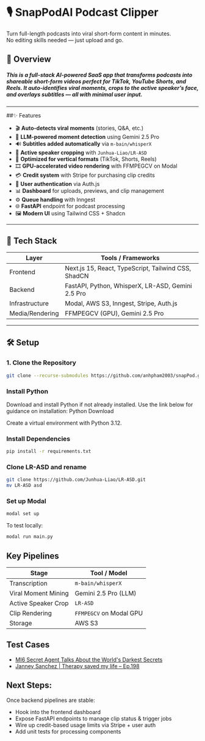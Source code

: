 # 🎙️ SnapPodAI Podcast Clipper

Turn full-length podcasts into viral short-form content in minutes.  
No editing skills needed — just upload and go.

## 🚀 Overview 

##### This is a full-stack AI-powered SaaS app that transforms podcasts into shareable short-form videos perfect for TikTok, YouTube Shorts, and Reels. It auto-identifies viral moments, crops to the active speaker’s face, and overlays subtitles — all with minimal user input.
---
##✨ Features

- 🎬 **Auto-detects viral moments** (stories, Q&A, etc.)
- 🧠 **LLM-powered moment detection** using Gemini 2.5 Pro
- 🔊 **Subtitles added automatically** via `m-bain/whisperX`
- 🎯 **Active speaker cropping** with `Junhua-Liao/LR-ASD`
- 📱 **Optimized for vertical formats** (TikTok, Shorts, Reels)
- 🎞️ **GPU-accelerated video rendering** with FFMPEGCV on Modal
- 💳 **Credit system** with Stripe for purchasing clip credits
- 👤 **User authentication** via Auth.js
- 📊 **Dashboard** for uploads, previews, and clip management
- ⚙️ **Queue handling** with Inngest
- 🌐 **FastAPI** endpoint for podcast processing
- 🖼️ **Modern UI** using Tailwind CSS + Shadcn
---
## 🧠 Tech Stack

| Layer        | Tools / Frameworks                                 |
|-------------|-----------------------------------------------------|
| Frontend     | Next.js 15, React, TypeScript, Tailwind CSS, ShadCN |
| Backend      | FastAPI, Python, WhisperX, LR-ASD, Gemini 2.5 Pro  |
| Infrastructure | Modal, AWS S3, Inngest, Stripe, Auth.js             |
| Media/Rendering | FFMPEGCV (GPU), Gemini 2.5 Pro                    |
---
## 🛠 Setup
### 1. Clone the Repository

```bash
git clone --recurse-submodules https://github.com/anhpham2003/snapPod.git
```

### Install Python
Download and install Python if not already installed. Use the link below for guidance on installation: Python Download

Create a virtual environment with Python 3.12.

### Install Dependencies
```bash
pip install -r requirements.txt
```

### Clone LR-ASD and rename
```bash
git clone https://github.com/Junhua-Liao/LR-ASD.git
mv LR-ASD asd
```

### Set up Modal
```bash
modal set up
```

To test locally:
```bash
modal run main.py
```

## Key Pipelines
| Stage               | Tool / Model            |
| ------------------- | ----------------------- |
| Transcription       | `m-bain/whisperX`       |
| Viral Moment Mining | Gemini 2.5 Pro (LLM)    |
| Active Speaker Crop | `LR-ASD`                |
| Clip Rendering      | `FFMPEGCV` on Modal GPU |
| Storage             | AWS S3                  |


## Test Cases
- [MI6 Secret Agent Talks About the World's Darkest Secrets ](https://www.youtube.com/watch?v=-vMgbJ6WqN4)
- [Janney Sanchez | Therapy saved my life – Ep.198](https://www.youtube.com/watch?v=SOG0GmKts_I)

## Next Steps:
Once backend pipelines are stable:
- Hook into the frontend dashboard
- Expose FastAPI endpoints to manage clip status & trigger jobs
- Wire up credit-based usage limits via Stripe + user auth
- Add unit tests for processing components
